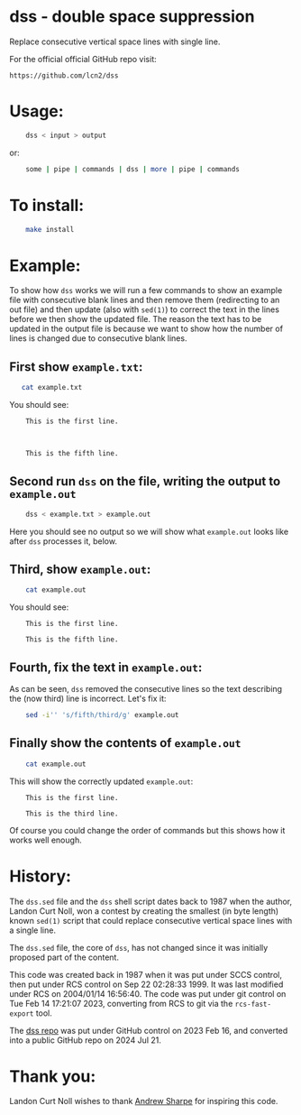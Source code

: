 # dss - double space suppression

Replace consecutive vertical space lines with single line.

For the official official GitHub repo visit:

    https://github.com/lcn2/dss


# Usage:

```sh
    dss < input > output
```

or:

```sh
    some | pipe | commands | dss | more | pipe | commands
```


# To install:

```sh
    make install
```


# Example:

To show how `dss` works we will run a few commands to show an example file with
consecutive blank lines and then remove them (redirecting to an out file) and
then update (also with `sed(1)`) to correct the text in the lines before we then
show the updated file. The reason the text has to be updated in the output file
is because we want to show how the number of lines is changed due to consecutive
blank lines.

## First show `example.txt`:

```sh
   cat example.txt
```

You should see:

```sh
    This is the first line.



    This is the fifth line.
```

## Second run `dss` on the file, writing the output to `example.out`

```sh
    dss < example.txt > example.out
```

Here you should see no output so we will show what `example.out` looks like
after `dss` processes it, below.

## Third, show `example.out`:

```sh
    cat example.out
```

You should see:

```
    This is the first line.

    This is the fifth line.
```

## Fourth, fix the text in `example.out`:

As can be seen, `dss` removed the consecutive lines so the text describing the
(now third) line is incorrect. Let's fix it:

```sh
    sed -i'' 's/fifth/third/g' example.out
```

## Finally show the contents of `example.out`

```sh
    cat example.out
```

This will show the correctly updated `example.out`:

```
    This is the first line.

    This is the third line.
```

Of course you could change the order of commands but this shows how it works
well enough.

# History:

The `dss.sed` file and the `dss` shell script dates back
to 1987 when the author, Landon Curt Noll, won a contest
by creating the smallest (in byte length) known `sed(1)`
script that could replace consecutive vertical space
lines with a single line.

The `dss.sed` file, the core of `dss`, has not changed since it
was initially proposed part of the content.

This code was created back in 1987 when it was put under
SCCS control, then put under RCS control on Sep 22 02:28:33
1999.  It was last modified under RCS on 2004/01/14 16:56:40.
The code was put under git control on Tue Feb 14 17:21:07 2023,
converting from RCS to git via the `rcs-fast-export` tool.

The [dss repo](https://github.com/lcn2/dss) was put under
GitHub control on 2023 Feb 16, and converted into a public
GitHub repo on 2024 Jul 21.


# Thank you:

Landon Curt Noll wishes to thank
[Andrew Sharpe](https://www.linkedin.com/in/andrew-sharpe-a2817a1/)
for inspiring this code.
